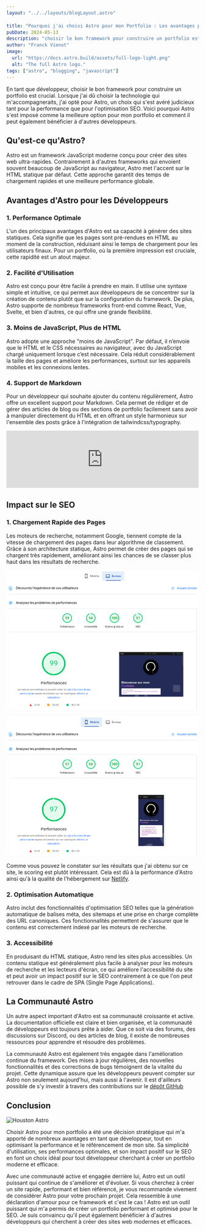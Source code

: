 ```yaml
---
layout: "../../layouts/blogLayout.astro"

title: "Pourquoi j'ai choisi Astro pour mon Portfolio : Les avantages pour un développeur et l'impact sur le SEO"
pubDate: 2024-05-13
description: "choisir le bon framework pour construire un portfolio est crucial. Pour mon portfolio, j'ai opté pour Astro !"
author: "Franck Vienot"
image:
  url: "https://docs.astro.build/assets/full-logo-light.png"
  alt: "The full Astro logo."
tags: ["astro", "blogging", "javascript"]
---
```


En tant que développeur, choisir le bon framework pour construire un portfolio est crucial. Lorsque j'ai dû choisir la technologie qui m'accompagneraits, j'ai opté pour Astro, un choix qui s'est avéré judicieux tant pour la performance que pour l'optimisation SEO. Voici pourquoi Astro s'est imposé comme la meilleure option pour mon portfolio et comment il peut également bénéficier à d'autres développeurs.

## Qu'est-ce qu'Astro?

Astro est un framework JavaScript moderne conçu pour créer des sites web ultra-rapides. Contrairement à d'autres frameworks qui envoient souvent beaucoup de JavaScript au navigateur, Astro met l'accent sur le HTML statique par défaut. Cette approche garantit des temps de chargement rapides et une meilleure performance globale.

## Avantages d'Astro pour les Développeurs

### 1. Performance Optimale

L'un des principaux avantages d'Astro est sa capacité à générer des sites statiques. Cela signifie que les pages sont pré-rendues en HTML au moment de la construction, réduisant ainsi le temps de chargement pour les utilisateurs finaux. Pour un portfolio, où la première impression est cruciale, cette rapidité est un atout majeur.

### 2. Facilité d'Utilisation

Astro est conçu pour être facile à prendre en main. Il utilise une syntaxe simple et intuitive, ce qui permet aux développeurs de se concentrer sur la création de contenu plutôt que sur la configuration du framework. De plus, Astro supporte de nombreux frameworks front-end comme React, Vue, Svelte, et bien d'autres, ce qui offre une grande flexibilité.

### 3. Moins de JavaScript, Plus de HTML

Astro adopte une approche "moins de JavaScript". Par défaut, il n’envoie que le HTML et le CSS nécessaires au navigateur, avec du JavaScript chargé uniquement lorsque c’est nécessaire. Cela réduit considérablement la taille des pages et améliore les performances, surtout sur les appareils mobiles et les connexions lentes.

### 4. Support de Markdown

Pour un développeur qui souhaite ajouter du contenu régulièrement, Astro offre un excellent support pour Markdown. Cela permet de rédiger et de gérer des articles de blog ou des sections de portfolio facilement sans avoir à manipuler directement du HTML et en offrant un style harmonieux sur l'ensemble des posts grâce à l'intégration de tailwindcss/typography.

<!-- markdownlint-disable-next-line MD033 -->
<iframe width="100%" src="https://www.youtube.com/embed/gxBkghlglTg?si=Fe8Sejqbbp5MKRug" title="YouTube video player" frameborder="0" allow="accelerometer; autoplay; clipboard-write; encrypted-media; gyroscope; picture-in-picture; web-share" referrerpolicy="strict-origin-when-cross-origin" allowfullscreen></iframe>

## Impact sur le SEO

### 1. Chargement Rapide des Pages

Les moteurs de recherche, notamment Google, tiennent compte de la vitesse de chargement des pages dans leur algorithme de classement. Grâce à son architecture statique, Astro permet de créer des pages qui se chargent très rapidement, améliorant ainsi les chances de se classer plus haut dans les résultats de recherche.

![Page Speed Desktop](../../images/pageSpeed/pageSpeedInsightsDesktop.webp)

![Page Speed Mobile](../../images/pageSpeed/pageSpeedInsightsMobile.webp)

Comme vous pouvez le constater sur les résultats que j'ai obtenu sur ce site, le scoring est plutôt intéressant. Cela est dû à la performance d'Astro ainsi qu'à la qualité de l'hébergement sur [Netlify](https://www.netlify.com/).

### 2. Optimisation Automatique

Astro inclut des fonctionnalités d'optimisation SEO telles que la génération automatique de balises méta, des sitemaps et une prise en charge complète des URL canoniques. Ces fonctionnalités permettent de s'assurer que le contenu est correctement indexé par les moteurs de recherche.

### 3. Accessibilité

En produisant du HTML statique, Astro rend les sites plus accessibles. Un contenu statique est généralement plus facile à analyser pour les moteurs de recherche et les lecteurs d'écran, ce qui améliore l'accessibilité du site et peut avoir un impact positif sur le SEO contrairement à ce que l'on peut retrouver dans le cadre de SPA (Single Page Applications).

## La Communauté Astro

Un autre aspect important d'Astro est sa communauté croissante et active. La documentation officielle est claire et bien organisée, et la communauté de développeurs est toujours prête à aider. Que ce soit via des forums, des discussions sur Discord, ou des articles de blog, il existe de nombreuses ressources pour apprendre et résoudre des problèmes.

La communauté Astro est également très engagée dans l'amélioration continue du framework. Des mises à jour régulières, des nouvelles fonctionnalités et des corrections de bugs témoignent de la vitalité du projet. Cette dynamique assure que les développeurs peuvent compter sur Astro non seulement aujourd'hui, mais aussi à l'avenir. Il est d'ailleurs possible de s'y investir à travers des contributions sur le [dépôt GitHub](https://github.com/withastro/astro)

## Conclusion

![Houston Astro](https://astro.build/_astro/houston.JWJVBh4U.webp)

Choisir Astro pour mon portfolio a été une décision stratégique qui m'a apporté de nombreux avantages en tant que développeur, tout en optimisant la performance et le référencement de mon site. Sa simplicité d'utilisation, ses performances optimales, et son impact positif sur le SEO en font un choix idéal pour tout développeur cherchant à créer un portfolio moderne et efficace.

Avec une communauté active et engagée derrière lui, Astro est un outil puissant qui continue de s'améliorer et d'évoluer. Si vous cherchez à créer un site rapide, performant et bien référencé, je vous recommande vivement de considérer Astro pour votre prochain projet. Cela ressemble à une déclaration d'amour pour ce framework et c'est le cas ! Astro est un outil puissant qui m'a permis de créer un portfolio performant et optimisé pour le SEO. Je suis convaincu qu'il peut également bénéficier à d'autres développeurs qui cherchent à créer des sites web modernes et efficaces.

